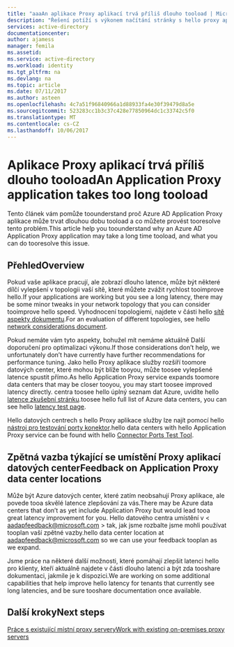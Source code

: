 ```yaml
---
title: "aaaAn aplikace Proxy aplikací trvá příliš dlouho tooload | Microsoft Docs"
description: "Řešení potíží s výkonem načítání stránky s hello proxy aplikace služby Azure AD"
services: active-directory
documentationcenter: 
author: ajamess
manager: femila
ms.assetid: 
ms.service: active-directory
ms.workload: identity
ms.tgt_pltfrm: na
ms.devlang: na
ms.topic: article
ms.date: 07/11/2017
ms.author: asteen
ms.openlocfilehash: 4c7a51f96840966a1d88933fa4e30f39479d8a5e
ms.sourcegitcommit: 523283cc1b3c37c428e77850964dc1c33742c5f0
ms.translationtype: MT
ms.contentlocale: cs-CZ
ms.lasthandoff: 10/06/2017
---
```

# <a name="an-application-proxy-application-takes-too-long-tooload"></a><span data-ttu-id="141da-103">Aplikace Proxy aplikací trvá příliš dlouho tooload</span><span class="sxs-lookup"><span data-stu-id="141da-103">An Application Proxy application takes too long tooload</span></span>

<span data-ttu-id="141da-104">Tento článek vám pomůže toounderstand proč Azure AD Application Proxy aplikace může trvat dlouhou dobu tooload a co můžete provést tooresolve tento problém.</span><span class="sxs-lookup"><span data-stu-id="141da-104">This article help you toounderstand why an Azure AD Application Proxy application may take a long time tooload, and what you can do tooresolve this issue.</span></span>

## <a name="overview"></a><span data-ttu-id="141da-105">Přehled</span><span class="sxs-lookup"><span data-stu-id="141da-105">Overview</span></span>
<span data-ttu-id="141da-106">Pokud vaše aplikace pracují, ale zobrazí dlouho latence, může být některé dílčí vylepšení v topologii vaší sítě, které můžete zvážit rychlost tooimprove hello.</span><span class="sxs-lookup"><span data-stu-id="141da-106">If your applications are working but you see a long latency, there may be some minor tweaks in your network topology that you can consider tooimprove hello speed.</span></span> <span data-ttu-id="141da-107">Vyhodnocení topologiemi, najdete v části hello [sítě aspekty dokumentu](https://docs.microsoft.com/azure/active-directory/application-proxy-network-topology-considerations).</span><span class="sxs-lookup"><span data-stu-id="141da-107">For an evaluation of different topologies, see hello [network considerations document](https://docs.microsoft.com/azure/active-directory/application-proxy-network-topology-considerations).</span></span>

<span data-ttu-id="141da-108">Pokud nemáte vám tyto aspekty, bohužel mít nemáme aktuálně Další doporučení pro optimalizaci výkonu.</span><span class="sxs-lookup"><span data-stu-id="141da-108">If those considerations don’t help, we unfortunately don’t have currently have further recommendations for performance tuning.</span></span> <span data-ttu-id="141da-109">Jako hello Proxy aplikace služby rozšíří toomore datových center, které mohou být blíže tooyou, může toosee vylepšené latence spustit přímo.</span><span class="sxs-lookup"><span data-stu-id="141da-109">As hello Application Proxy service expands toomore data centers that may be closer tooyou, you may start toosee improved latency directly.</span></span> <span data-ttu-id="141da-110">centra toosee hello úplný seznam dat Azure, uvidíte hello [latence zkušební stránku](http://www.azurespeed.com/Azure/Latency).</span><span class="sxs-lookup"><span data-stu-id="141da-110">toosee hello full list of Azure data centers, you can see hello [latency test page](http://www.azurespeed.com/Azure/Latency).</span></span> 

<span data-ttu-id="141da-111">Hello datových centrech s hello Proxy aplikace služby lze najít pomocí hello [nástroj pro testování porty konektor](https://aadap-portcheck.connectorporttest.msappproxy.net/).</span><span class="sxs-lookup"><span data-stu-id="141da-111">hello data centers with hello Application Proxy service can be found with hello [Connector Ports Test Tool](https://aadap-portcheck.connectorporttest.msappproxy.net/).</span></span> 

## <a name="feedback-on-application-proxy-data-center-locations"></a><span data-ttu-id="141da-112">Zpětná vazba týkající se umístění Proxy aplikací datových center</span><span class="sxs-lookup"><span data-stu-id="141da-112">Feedback on Application Proxy data center locations</span></span> 
<span data-ttu-id="141da-113">Může být Azure datových center, které zatím neobsahují Proxy aplikace, ale povede tooa skvělé latence zlepšování za vás.</span><span class="sxs-lookup"><span data-stu-id="141da-113">There may be Azure data centers that don’t as yet include Application Proxy but would lead tooa great latency improvement for you.</span></span> <span data-ttu-id="141da-114">Hello datového centra umístění v < aadapfeedback@microsoft.com > tak, jak jsme rozbalte jsme mohli používat tooplan vaší zpětné vazby.</span><span class="sxs-lookup"><span data-stu-id="141da-114">hello data center location at <aadapfeedback@microsoft.com> so we can use your feedback tooplan as we expand.</span></span>

<span data-ttu-id="141da-115">Jsme práce na některé další možnosti, které pomáhají zlepšit latenci hello pro klienty, kteří aktuálně najdete v části dlouho latenci a být zda tooshare dokumentaci, jakmile je k dispozici.</span><span class="sxs-lookup"><span data-stu-id="141da-115">We are working on some additional capabilities that help improve hello latency for tenants that currently see long latencies, and be sure tooshare documentation once available.</span></span>

## <a name="next-steps"></a><span data-ttu-id="141da-116">Další kroky</span><span class="sxs-lookup"><span data-stu-id="141da-116">Next steps</span></span>
[<span data-ttu-id="141da-117">Práce s existující místní proxy servery</span><span class="sxs-lookup"><span data-stu-id="141da-117">Work with existing on-premises proxy servers</span></span>](application-proxy-working-with-proxy-servers.md)
